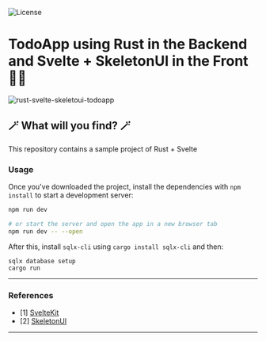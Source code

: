 ![License](https://img.shields.io/badge/Code%20License-MIT-blue.svg)

# TodoApp using Rust in the Backend and Svelte + SkeletonUI in the Front :mage_man:

![rust-svelte-skeletoui-todoapp](https://socialify.git.ci/luisbernardinello/rust-svelte-skeletoui-todoapp/image?font=Source%20Code%20Pro&language=1&name=1&owner=1&pattern=Charlie%20Brown&theme=Auto)

## :magic_wand: What will you find? :magic_wand:

This repository contains a sample project of Rust + Svelte

### Usage

Once you've downloaded the project, install the dependencies with `npm install` to start a development server:

```bash
npm run dev

# or start the server and open the app in a new browser tab
npm run dev -- --open
```

After this, install `sqlx-cli` using `cargo install sqlx-cli` and then:

```
sqlx database setup
cargo run
```

---

### References

- [1] [SvelteKit](https://kit.svelte.dev/docs/introduction)
- [2] [SkeletonUI](https://www.skeleton.dev/)

---
